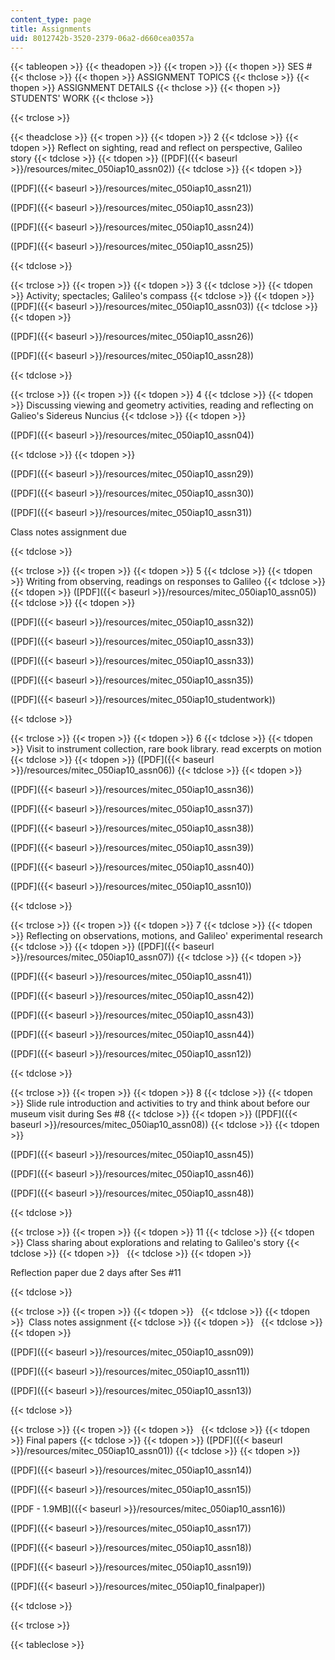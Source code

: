 ```yaml
---
content_type: page
title: Assignments
uid: 8012742b-3520-2379-06a2-d660cea0357a
---
```


{{< tableopen >}}
{{< theadopen >}}
{{< tropen >}}
{{< thopen >}}
SES #
{{< thclose >}}
{{< thopen >}}
ASSIGNMENT TOPICS
{{< thclose >}}
{{< thopen >}}
ASSIGNMENT DETAILS
{{< thclose >}}
{{< thopen >}}
STUDENTS' WORK
{{< thclose >}}

{{< trclose >}}

{{< theadclose >}}
{{< tropen >}}
{{< tdopen >}}
2
{{< tdclose >}}
{{< tdopen >}}
Reflect on sighting, read and reflect on perspective, Galileo story
{{< tdclose >}}
{{< tdopen >}}
([PDF]({{< baseurl >}}/resources/mitec_050iap10_assn02))
{{< tdclose >}}
{{< tdopen >}}


([PDF]({{< baseurl >}}/resources/mitec_050iap10_assn21))

([PDF]({{< baseurl >}}/resources/mitec_050iap10_assn23))

([PDF]({{< baseurl >}}/resources/mitec_050iap10_assn24))

([PDF]({{< baseurl >}}/resources/mitec_050iap10_assn25))


{{< tdclose >}}

{{< trclose >}}
{{< tropen >}}
{{< tdopen >}}
3
{{< tdclose >}}
{{< tdopen >}}
Activity; spectacles; Galileo's compass
{{< tdclose >}}
{{< tdopen >}}
([PDF]({{< baseurl >}}/resources/mitec_050iap10_assn03))
{{< tdclose >}}
{{< tdopen >}}


([PDF]({{< baseurl >}}/resources/mitec_050iap10_assn26))

([PDF]({{< baseurl >}}/resources/mitec_050iap10_assn28))


{{< tdclose >}}

{{< trclose >}}
{{< tropen >}}
{{< tdopen >}}
4
{{< tdclose >}}
{{< tdopen >}}
Discussing viewing and geometry activities, reading and reflecting on Galieo's Sidereus Nuncius
{{< tdclose >}}
{{< tdopen >}}


([PDF]({{< baseurl >}}/resources/mitec_050iap10_assn04))


{{< tdclose >}}
{{< tdopen >}}


([PDF]({{< baseurl >}}/resources/mitec_050iap10_assn29))

([PDF]({{< baseurl >}}/resources/mitec_050iap10_assn30))

([PDF]({{< baseurl >}}/resources/mitec_050iap10_assn31))

Class notes assignment due


{{< tdclose >}}

{{< trclose >}}
{{< tropen >}}
{{< tdopen >}}
5
{{< tdclose >}}
{{< tdopen >}}
Writing from observing, readings on responses to Galileo
{{< tdclose >}}
{{< tdopen >}}
([PDF]({{< baseurl >}}/resources/mitec_050iap10_assn05))
{{< tdclose >}}
{{< tdopen >}}


([PDF]({{< baseurl >}}/resources/mitec_050iap10_assn32))

([PDF]({{< baseurl >}}/resources/mitec_050iap10_assn33))

([PDF]({{< baseurl >}}/resources/mitec_050iap10_assn33))

([PDF]({{< baseurl >}}/resources/mitec_050iap10_assn35))

([PDF]({{< baseurl >}}/resources/mitec_050iap10_studentwork))


{{< tdclose >}}

{{< trclose >}}
{{< tropen >}}
{{< tdopen >}}
6
{{< tdclose >}}
{{< tdopen >}}
Visit to instrument collection, rare book library. read excerpts on motion
{{< tdclose >}}
{{< tdopen >}}
([PDF]({{< baseurl >}}/resources/mitec_050iap10_assn06))
{{< tdclose >}}
{{< tdopen >}}


([PDF]({{< baseurl >}}/resources/mitec_050iap10_assn36))

([PDF]({{< baseurl >}}/resources/mitec_050iap10_assn37))

([PDF]({{< baseurl >}}/resources/mitec_050iap10_assn38))

([PDF]({{< baseurl >}}/resources/mitec_050iap10_assn39))

([PDF]({{< baseurl >}}/resources/mitec_050iap10_assn40))

([PDF]({{< baseurl >}}/resources/mitec_050iap10_assn10))


{{< tdclose >}}

{{< trclose >}}
{{< tropen >}}
{{< tdopen >}}
7
{{< tdclose >}}
{{< tdopen >}}
Reflecting on observations, motions, and Galileo' experimental research
{{< tdclose >}}
{{< tdopen >}}
([PDF]({{< baseurl >}}/resources/mitec_050iap10_assn07))
{{< tdclose >}}
{{< tdopen >}}


([PDF]({{< baseurl >}}/resources/mitec_050iap10_assn41))

([PDF]({{< baseurl >}}/resources/mitec_050iap10_assn42))

([PDF]({{< baseurl >}}/resources/mitec_050iap10_assn43))

([PDF]({{< baseurl >}}/resources/mitec_050iap10_assn44))

([PDF]({{< baseurl >}}/resources/mitec_050iap10_assn12))


{{< tdclose >}}

{{< trclose >}}
{{< tropen >}}
{{< tdopen >}}
8
{{< tdclose >}}
{{< tdopen >}}
Slide rule introduction and activities to try and think about before our museum visit during Ses #8
{{< tdclose >}}
{{< tdopen >}}
([PDF]({{< baseurl >}}/resources/mitec_050iap10_assn08))
{{< tdclose >}}
{{< tdopen >}}


([PDF]({{< baseurl >}}/resources/mitec_050iap10_assn45))

([PDF]({{< baseurl >}}/resources/mitec_050iap10_assn46))

([PDF]({{< baseurl >}}/resources/mitec_050iap10_assn48))


{{< tdclose >}}

{{< trclose >}}
{{< tropen >}}
{{< tdopen >}}
11
{{< tdclose >}}
{{< tdopen >}}
Class sharing about explorations and relating to Galileo's story
{{< tdclose >}}
{{< tdopen >}}
 
{{< tdclose >}}
{{< tdopen >}}


Reflection paper due 2 days after Ses #11


{{< tdclose >}}

{{< trclose >}}
{{< tropen >}}
{{< tdopen >}}
 
{{< tdclose >}}
{{< tdopen >}}
 Class notes assignment
{{< tdclose >}}
{{< tdopen >}}
 
{{< tdclose >}}
{{< tdopen >}}


([PDF]({{< baseurl >}}/resources/mitec_050iap10_assn09))

([PDF]({{< baseurl >}}/resources/mitec_050iap10_assn11))

([PDF]({{< baseurl >}}/resources/mitec_050iap10_assn13))


{{< tdclose >}}

{{< trclose >}}
{{< tropen >}}
{{< tdopen >}}
 
{{< tdclose >}}
{{< tdopen >}}
Final papers
{{< tdclose >}}
{{< tdopen >}}
([PDF]({{< baseurl >}}/resources/mitec_050iap10_assn01))
{{< tdclose >}}
{{< tdopen >}}


([PDF]({{< baseurl >}}/resources/mitec_050iap10_assn14))

([PDF]({{< baseurl >}}/resources/mitec_050iap10_assn15))

([PDF - 1.9MB]({{< baseurl >}}/resources/mitec_050iap10_assn16))

([PDF]({{< baseurl >}}/resources/mitec_050iap10_assn17))

([PDF]({{< baseurl >}}/resources/mitec_050iap10_assn18))

([PDF]({{< baseurl >}}/resources/mitec_050iap10_assn19))

([PDF]({{< baseurl >}}/resources/mitec_050iap10_finalpaper))


{{< tdclose >}}

{{< trclose >}}

{{< tableclose >}}